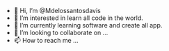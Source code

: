 - 👋 Hi, I’m @Mdelossantosdavis
- 👀 I’m interested in learn all code in the world. 
- 🌱 I’m currently learning software and create all app. 
- 💞️ I’m looking to collaborate on ...
- 📫 How to reach me ...

<!---
Mdelossantosdavis/Mdelossantosdavis is a ✨ special ✨ repository because its `README.md` (this file) appears on your GitHub profile.
You can click the Preview link to take a look at your changes.
--->
